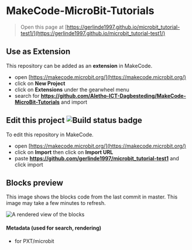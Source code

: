 # MakeCode-MicroBit-Tutorials

> Open this page at [https://gerlinde1997.github.io/microbit_tutorial-test1/](https://gerlinde1997.github.io/microbit_tutorial-test1/)

## Use as Extension

This repository can be added as an **extension** in MakeCode.

* open [https://makecode.microbit.org/](https://makecode.microbit.org/)
* click on **New Project**
* click on **Extensions** under the gearwheel menu
* search for **https://github.com/Aletho-ICT-Dagbesteding/MakeCode-MicroBit-Tutorials** and import

## Edit this project ![Build status badge](https://github.com/Aletho-ICT-Dagbesteding/MakeCode-MicroBit-Tutorials/workflows/MakeCode/badge.svg)

To edit this repository in MakeCode.

* open [https://makecode.microbit.org/](https://makecode.microbit.org/)
* click on **Import** then click on **Import URL**
* paste **https://github.com/gerlinde1997/microbit_tutorial-test1** and click import

## Blocks preview

This image shows the blocks code from the last commit in master.
This image may take a few minutes to refresh.

![A rendered view of the blocks](https://github.com/Aletho-ICT-Dagbesteding/MakeCode-MicroBit-Tutorials/raw/master/.github/makecode/blocks.png)

#### Metadata (used for search, rendering)

* for PXT/microbit
<script src="https://makecode.com/gh-pages-embed.js"></script><script>makeCodeRender("{{ site.makecode.home_url }}", "{{ site.github.owner_name }}/{{ site.github.repository_name }}");</script>